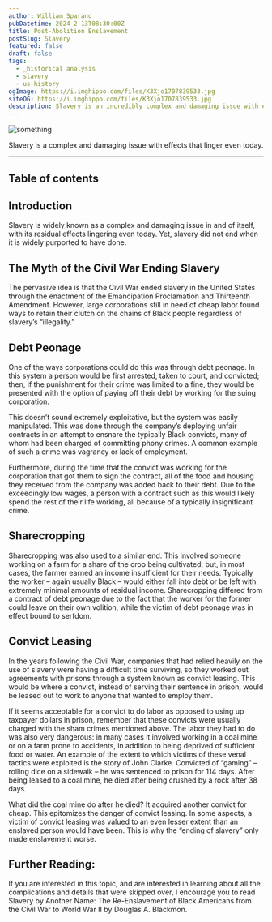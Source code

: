 ```yaml
---
author: William Sparano
pubDatetime: 2024-2-13T08:30:00Z
title: Post-Abolition Enslavement
postSlug: Slavery
featured: false
draft: false
tags:
  - _historical analysis
  - slavery
  - us history
ogImage: https://i.imghippo.com/files/K3Xjo1707839533.jpg
siteOG: https://i.imghippo.com/files/K3Xjo1707839533.jpg
description: Slavery is an incredibly complex and damaging issue with effects that linger even today.
---
```


<img src="https://i.imghippo.com/files/K3Xjo1707839533.jpg" alt="something">

Slavery is a complex and damaging issue with effects that linger even today.

---

## Table of contents

## Introduction

Slavery is widely known as a complex and damaging issue in and of itself, with its residual effects lingering even today. Yet, slavery did not end when it is widely purported to have done.

## The Myth of the Civil War Ending Slavery

The pervasive idea is that the Civil War ended slavery in the United States through the enactment of the Emancipation Proclamation and Thirteenth Amendment. However, large corporations still in need of cheap labor found ways to retain their clutch on the chains of Black people regardless of slavery’s “illegality.”

## Debt Peonage

One of the ways corporations could do this was through debt peonage. In this system a person would be first arrested, taken to court, and convicted; then, if the punishment for their crime was limited to a fine, they would be presented with the option of paying off their debt by working for the suing corporation.

This doesn’t sound extremely exploitative, but the system was easily manipulated. This was done through the company’s deploying unfair contracts in an attempt to ensnare the typically Black convicts, many of whom had been charged of committing phony crimes. A common example of such a crime was vagrancy or lack of employment.

Furthermore, during the time that the convict was working for the corporation that got them to sign the contract, all of the food and housing they received from the company was added back to their debt. Due to the exceedingly low wages, a person with a contract such as this would likely spend the rest of their life working, all because of a typically insignificant crime.

## Sharecropping

Sharecropping was also used to a similar end. This involved someone working on a farm for a share of the crop being cultivated; but, in most cases, the farmer earned an income insufficient for their needs. Typically the worker – again usually Black – would either fall into debt or be left with extremely minimal amounts of residual income. Sharecropping differed from a contract of debt peonage due to the fact that the worker for the former could leave on their own volition, while the victim of debt peonage was in effect bound to serfdom.

## Convict Leasing

In the years following the Civil War, companies that had relied heavily on the use of slavery were having a difficult time surviving, so they worked out agreements with prisons through a system known as convict leasing. This would be where a convict, instead of serving their sentence in prison, would be leased out to work to anyone that wanted to employ them.

If it seems acceptable for a convict to do labor as opposed to using up taxpayer dollars in prison, remember that these convicts were usually charged with the sham crimes mentioned above. The labor they had to do was also very dangerous: in many cases it involved working in a coal mine or on a farm prone to accidents, in addition to being deprived of sufficient food or water. An example of the extent to which victims of these venal tactics were exploited is the story of John Clarke. Convicted of “gaming” – rolling dice on a sidewalk – he was sentenced to prison for 114 days. After being leased to a coal mine, he died after being crushed by a rock after 38 days.

What did the coal mine do after he died? It acquired another convict for cheap. This epitomizes the danger of convict leasing. In some aspects, a victim of convict leasing was valued to an even lesser extent than an enslaved person would have been. This is why the “ending of slavery” only made enslavement worse.

## Further Reading:

If you are interested in this topic, and are interested in learning about all the complications and details that were skipped over, I encourage you to read Slavery by Another Name: The Re-Enslavement of Black Americans from the Civil War to World War II by Douglas A. Blackmon.

